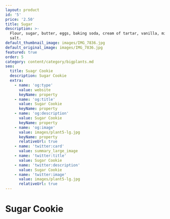 ```yaml
---
layout: product
id: '5'
price: '2.50'
title: Sugar
description: >-
  Flour, sugar, butter, eggs, baking soda, cream of tartar, vanilla, milk, and
  salt.
default_thumbnail_image: images/IMG_7836.jpg
default_original_image: images/IMG_7836.jpg
featured: true
order: 5
category: content/category/bigplants.md
seo:
  title: Suagr Cookie
  description: Sugar Cookie
  extra:
    - name: 'og:type'
      value: website
      keyName: property
    - name: 'og:title'
      value: Sugar Cookie
      keyName: property
    - name: 'og:description'
      value: Sugar Cookie
      keyName: property
    - name: 'og:image'
      value: images/plant5-lg.jpg
      keyName: property
      relativeUrl: true
    - name: 'twitter:card'
      value: summary_large_image
    - name: 'twitter:title'
      value: Sugar Cookie
    - name: 'twitter:description'
      value: Sugar Cookie
    - name: 'twitter:image'
      value: images/plant5-lg.jpg
      relativeUrl: true
---
```


# Sugar Cookie

